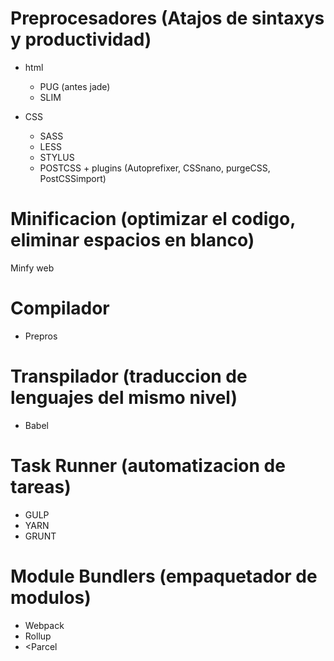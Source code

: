 # Preprocesadores (Atajos de sintaxys y productividad)

- html
    - PUG (antes jade)
    - SLIM

- CSS
    - SASS
    - LESS
    - STYLUS
    - POSTCSS + plugins (Autoprefixer, CSSnano, purgeCSS, PostCSSimport)

# Minificacion (optimizar el codigo, eliminar espacios en blanco)

Minfy web

# Compilador
- Prepros

# Transpilador (traduccion de lenguajes del mismo nivel)
- Babel

# Task Runner (automatizacion de tareas)
- GULP
- YARN
- GRUNT

# Module Bundlers (empaquetador de modulos)
- Webpack
- Rollup
- <Parcel